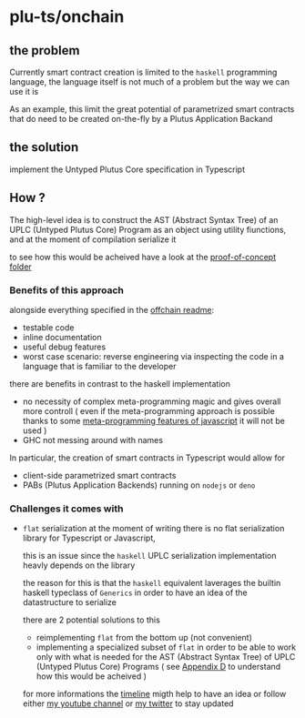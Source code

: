 # plu-ts/onchain

## the problem

Currently smart contract creation is limited to the ```haskell``` programming language, the language itself is not much of a problem but the way we can use it is

As an example, this limit the great potential of parametrized smart contracts that do need to be created on-the-fly by a Plutus Application Backand

## the solution

implement the Untyped Plutus Core specification in Typescript

## How ?

The high-level idea is to construct the AST (Abstract Syntax Tree) of an UPLC (Untyped Plutus Core) Program as an object using utility fiunctions, and at the moment of compilation serialize it

to see how this would be acheived have a look at the [proof-of-concept folder](../proof-of-concept/)

### Benefits of this approach

alongside everything specified in the [offchain readme](../off-chain/readme.md):
- testable code
- inline documentation
- useful debug features
- worst case scenario: reverse engineering via inspecting the code in a language that is familiar to the developer

there are benefits in contrast to the haskell implementation
- no necessity of complex meta-programming magic and gives overall more controll ( even if the meta-programming approach is possible thanks to some [meta-programming features of javascript](https://developer.mozilla.org/en-US/docs/Web/JavaScript/Guide/Meta_programming) it will not be used )
- GHC not messing around with names

In particular, the creation of smart contracts in Typescript would allow for
- client-side parametrized smart contracts
- PABs (Plutus Application Backends) running on ```nodejs``` or ```deno```

### Challenges it comes with

- ```flat``` serialization
    at the moment of writing there is no flat serialization library for Typescript or Javascript,
    
    this is an issue since the ```haskell``` UPLC serialization implementation heavly depends on the library

    the reason for this is that the ```haskell``` equivalent laverages the builtin  haskell typeclass of ```Generics``` in order to have an idea of the datastructure to serialize

    there are 2 potential solutions to this
    - reimplementing ```flat``` from the bottom up (not convenient)
    - implementing a specialized subset of ```flat``` in order to be able to work only with what is needed for the AST (Abstract Syntax Tree) of UPLC (Untyped Plutus Core) Programs ( see [Appendix D](../proof-of-concept/notes/Appendix%20D.md) to understand how this would be acheived )

    for more informations the [timeline](./timeline.md) migth help to have an idea
    or follow either [my youtube channel](https://www.youtube.com/channel/UCirs7UT6W4cQFNb8FS4bNjw) or [my twitter](https://twitter.com/MicheleHarmonic) to stay updated
